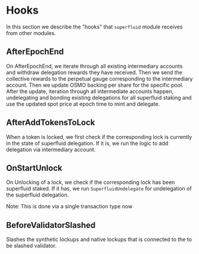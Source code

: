 <!--
order: 6
-->

# Hooks

In this section we describe the "hooks" that `superfluid` module receives from other modules.

## AfterEpochEnd

On AfterEpochEnd, we iterate through all existing intermediary accounts and withdraw delegation rewards they have received. Then we send the collective rewards to the perpetual gauge corresponding to the intermediary account. Then we update OSMO backing per share for the specific pool. After the update, iteration through all intermediate accounts happen, undelegating and bonding existing delegations for all superfluid staking and use the updated spot price at epoch time to mint and delegate.

## AfterAddTokensToLock

When a token is locked, we first check if the corresponding lock is currently in the state of superfluid delegation. If it is, we run the logic to add delegation via intermediary account.

## OnStartUnlock

On Unlocking of a lock, we check if the corresponding lock has been superfluid staked. If it has, we run `SuperfluidUndelegate` for undelegation of the superfluid delegation.

Note: This is done via a single transaction type now

## BeforeValidatorSlashed

Slashes the synthetic lockups and native lockups that is connected to the to be slashed validator.
